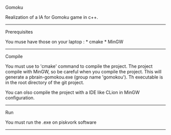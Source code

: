Gomoku

Realization of a IA for Gomoku game in c++.

_____________________

Prerequisites

You muse have those on your laptop :
    * cmake
    * MinGW

____________________

Compile

You must use to 'cmake' command to compile the project.
The project compile with MinGW, so be careful when you compile the project.
This will generate a pbrain-gomokou.exe (group name 'gomokou').
Th executable is in the root directory of the git project.

You can olso compile the project with a IDE like CLion in MinGW configuration.

___________________

Run

You must run the .exe on piskvork software

___________________
